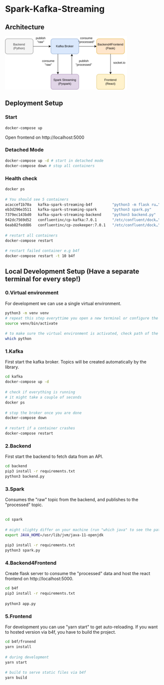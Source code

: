 # Spark-Kafka-Streaming

## Architecture 

![architecture](architecture.png)

## Deployment Setup 

### Start 
```bash 
docker-compose up 
```
Open frontend on http://localhost:5000

### Detached Mode
```bash 
docker-compose up -d # start in detached mode
docker-compose down # stop all containers
```
### Health check 
```bash 
docker ps 

# You should see 5 containers
acaccef1b70a   kafka-spark-streaming-b4f         "python3 -m flask ru…"   3 minutes ago   Up 15 seconds             0.0.0.0:5000->5000/tcp, :::5000->5000/tcp   b4f
eb3d296e3511   kafka-spark-streaming-spark       "python3 spark.py"       3 minutes ago   Up 15 seconds                                                         spark
7379ec143bd0   kafka-spark-streaming-backend     "python3 backend.py"     3 minutes ago   Up 15 seconds                                                         backend
942dc7569d52   confluentinc/cp-kafka:7.0.1       "/etc/confluent/dock…"   3 minutes ago   Up 30 seconds (healthy)   0.0.0.0:9092->9092/tcp, :::9092->9092/tcp   broker
6eab82fedd86   confluentinc/cp-zookeeper:7.0.1   "/etc/confluent/dock…"   3 minutes ago   Up 54 seconds             2181/tcp, 2888/tcp, 3888/tcp                zookeeper

# restart all containers
docker-compose restart

# restart failed container e.g b4f
docker-compose restart -t 10 b4f
```

## Local Development Setup (Have a separate terminal for every step!)

### 0.Virtual environment
For development we can use a single virtual environment.
```bash 
python3 -m venv venv 
# repeat this step everyttime you open a new terminal or configure the virtual environment in your IDE.
source venv/bin/activate

# to make sure the virtual environment is activated, check path of the python interpreter
which python
```
### 1.Kafka 
First start the kafka broker. Topics will be created automatically by the library.
```bash 
cd kafka 
docker-compose up -d

# check if everything is running
# it might take a couple of seconds
docker ps

# stop the broker once you are done
docker-compose down

# restart if a container crashes
docker-compose restart
```

### 2.Backend 
First start the backend to fetch data from an API.
```bash 
cd backend
pip3 install -r requirements.txt
python3 backend.py
```

### 3.Spark
Consumes the "raw" topic from the backend, and publishes to the "processed" topic.
```bash 

cd spark

# might slighty differ on your machine (run "which java" to see the path)
export JAVA_HOME=/usr/lib/jvm/java-11-openjdk

pip3 install -r requirements.txt
python3 spark.py
```

### 4.Backend4Frontend
Create flask server to consume the "processed" data and host the react frontend on http://localhost:5000.
```bash
cd b4f
pip3 install -r requirements.txt

python3 app.py
```

### 5.Frontend
For development you can use "yarn start" to get auto-reloading. If you want to hosted version via b4f, you have to build the project.
```bash
cd b4f/fronend
yarn install

# during development
yarn start

# build to serve static files via b4f
yarn build
```
